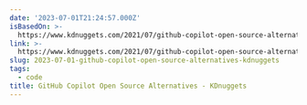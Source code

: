 ```yaml
---
date: '2023-07-01T21:24:57.000Z'
isBasedOn: >-
  https://www.kdnuggets.com/2021/07/github-copilot-open-source-alternatives-code-generation.html
link: >-
  https://www.kdnuggets.com/2021/07/github-copilot-open-source-alternatives-code-generation.html
slug: 2023-07-01-github-copilot-open-source-alternatives-kdnuggets
tags:
  - code
title: GitHub Copilot Open Source Alternatives - KDnuggets
---
```


